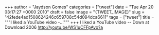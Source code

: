
+++
author = "Jaydson Gomes"
categories = ["tweet"]
date = "Tue Apr 20 03:17:27 +0000 2010"
draft = false
image = "{TWEET_IMAGE}"
slug = "42fede4ad1508624246c659708c54d094dca6611"
tags = ["tweet"]
title = """I liked a YouTube video -..."""
+++
I liked a YouTube video -- Down at Download 2006 http://youtu.be/WS1uCFFpAvo?a
